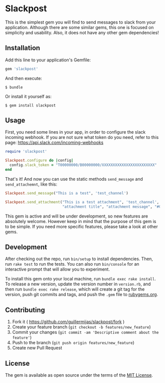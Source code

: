 # Slackpost

This is the simplest gem you will find to send messages to slack from your application. Although there are some
similar gems, this one is focused on simplicity and usability. Also, it does not have any other gem dependencies!


## Installation

Add this line to your application's Gemfile:

```ruby
gem 'slackpost'
```

And then execute:

    $ bundle

Or install it yourself as:

    $ gem install slackpost

## Usage

First, you need some lines in your app, in order to configure the slack incoming webhook. If you are not sure what 
token do you need, refer to this page: https://api.slack.com/incoming-webhooks

```ruby
require 'slackpost'

Slackpost.configure do |config|
  config.slack_token = "T00000000/B00000000/XXXXXXXXXXXXXXXXXXXXXXXX"
end
```

That's it! And now you can use the static methods `send_message` and `send_attachemnt`, like this:

```ruby
Slackpost.send_message("This is a test", 'test_channel')

Slackpost.send_attachment("This is a test attachment", 'test_channel',
                          "attachment title", "attachment message", "#0055bb")

```

This gem is active and will be under development, so new features are absolutely welcome. However keep in mind that
the purpose of this gem is to be simple. If you need more specific features, please take a look at other gems.

## Development

After checking out the repo, run `bin/setup` to install dependencies. Then, run `rake test` to run the tests. You can also run `bin/console` for an interactive prompt that will allow you to experiment.

To install this gem onto your local machine, run `bundle exec rake install`. To release a new version, update the version number in `version.rb`, and then run `bundle exec rake release`, which will create a git tag for the version, push git commits and tags, and push the `.gem` file to [rubygems.org](https://rubygems.org).


## Contributing

1. Fork it ( https://github.com/guillermijas/slackpost/fork )
2. Create your feature branch (`git checkout -b features/new_feature`)
3. Commit your changes (`git commit -am 'Descriptive comment about the feature'`)
4. Push to the branch (`git push origin features/new_feature`)
5. Create new Pull Request

## License

The gem is available as open source under the terms of the [MIT License](https://opensource.org/licenses/MIT).
